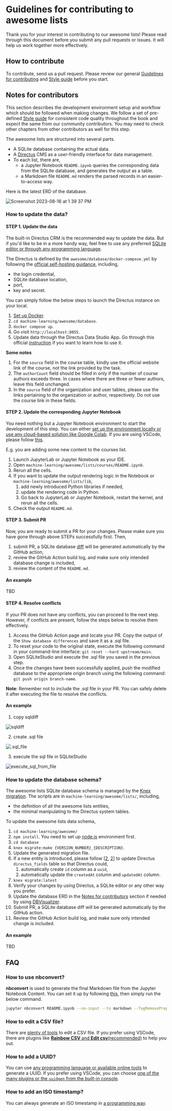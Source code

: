 # Guidelines for contributing to awesome lists

Thank you for your interest in contributing to our awesome lists! Please read through this document before you submit any pull requests or issues. It will help us work together more effectively.

## How to contribute

To contribute, send us a pull request. Please review our general [Guidelines for contributing](../CONTRIBUTING.md) and [Style guide](../STYLE_GUIDE.md) before you start.

## Notes for contributors

This section describes the development environment setup and workflow which should be followed when making changes. We follow a set of pre-defined [Style guide](./STYLE_GUIDE.md) for consistent code quality throughout the book and expect the same from our community contributors. You may need to check other chapters from other contributors as well for this step.

The awesome lists are structured into several parts.

- A SQLite database containing the actual data.
- A [Directus](https://directus.io/) CMS as a user-friendly interface for data management.
- To each list, there are,
  - a Jupyter Notebook `README.ipynb` queries the corresponding data from the SQLite database, and generates the output as a table.
  - a Markdown file `README.md` renders the parsed records in an easier-to-access way.

Here is the latest ERD of the database.

![Screenshot 2023-08-16 at 1 39 37 PM](https://github.com/ocademy-ai/machine-learning/assets/5424267/194ce266-8f0b-49d9-9210-d8c42d731e33)

### How to update the data?

#### STEP 1. Update the data

The built-in Directus CRM is the recommended way to update the data. But if you'd like to be in a more handy way, feel free to use any preferred [SQLite editor or through any programming language](https://shareg.pt/4iQxJ9F).

The Directus is defined by the `awesome/database/docker-compose.yml` by following the [official self-hosting guidance](https://docs.directus.io/self-hosted/quickstart.html), including,

- the login credential,
- SQLite database location,
- port,
- key and secret.

You can simply follow the below steps to launch the Directus instance on your local.

1. [Set up Docker](https://sharegpt.com/c/6C9MF91).
2. `cd machine-learning/awesome/database`.
3. `docker compose up`.
4. Go visit `http://localhost:8055`.
5. Update data through the Directus Data Studio App. Go through this official [instruction](https://docs.directus.io/app/data-model.html) if you want to learn how to use it.

**Some notes**

1. For the `source` field in the course table, kindly use the official website link of the course, not the link provided by the task.
2. The `authorCount` field should be filled in only if the number of course authors exceeds three. In cases where there are three or fewer authors, leave this field unchanged.
3. In the `source` field of the organization and user tables, please use the links pertaining to the organization or author, respectively. Do not use the course link in these fields.

#### STEP 2. Update the corresponding Jupyter Notebook

You need nothing but a Jupyter Notebook environment to start the development of this step. You can either [set up the environment locally or use any cloud-based solution like Google Colab](https://chat.openai.com/share/7debcafb-21b4-44ca-a9cf-bddcca73047d). If you are using VSCode, please follow [this](https://chat.openai.com/share/7debcafb-21b4-44ca-a9cf-bddcca73047d).

E.g. you are adding some new content to the courses list.

1. Launch JupyterLab or Jupyter Notebook as your IDE.
2. Open `machine-learning/awesome/lists/courses/README.ipynb`.
3. Rerun all the cells.
4. If you want to update the output rendering logic in the Notebook or `machine-learning/awesome/lists/lib`,
   1. add newly introduced Python libraries if needed,
   2. update the rendering code in Python.
   3. Go back to JupyterLab or Jupyter Notebook, restart the kernel, and rerun all the cells.
5. Check the output `README.md`.

#### STEP 3. Submit PR

Now, you are ready to submit a PR for your changes. Please make sure you have gone through above STEPs successfully first. Then,

1. submit PR, a SQLite database [diff](https://github.com/ocademy-ai/machine-learning/actions/runs/5971587037/job/16243737705) will be generated automatically by the GitHub action,
2. review the GitHub Action build log, and make sure only intended database change is included,
3. review the content of the `README.md`.

#### An example

TBD

#### STEP 4. Resolve conflicts

If your PR does not have any conflicts, you can proceed to the next step. However, if conflicts are present, follow the steps below to resolve them effectively.

1. Access the GitHub Action page and locate your PR. Copy the output of the `Show database differences` and save it as a .sql file.
2. To reset your code to the original state, execute the following command in your command-line interface: `git reset --hard upstream/main`.
3. Open SQLiteStudio and execute the .sql file you saved in the previous step.
4. Once the changes have been successfully applied, push the modified database to the appropriate origin branch using the following command: `git push origin branch-name`.

**Note**: Remember not to include the .sql file in your PR. You can safely delete it after executing the file to resolve the conflicts.

#### An example

1. copy sqldiff

![sqldiff](https://static-1300131294.cos.accelerate.myqcloud.com/images/awesome/sqldiff.png)

2. create .sql file
   
![.sql_file](https://static-1300131294.cos.accelerate.myqcloud.com/images/awesome/.sql_file.png)

3. execute the sql file in SQLiteStudio

![execute_sql_from_file](https://static-1300131294.cos.accelerate.myqcloud.com/images/awesome/execute_sql_from_file.png)

### How to update the database schema?

The awesome lists SQLite database schema is managed by the [Knex migration](https://knexjs.org/guide/migrations.html). The scripts are in `machine-learning/awesome/lists/`, including,

- the definition of all the awesome lists entities,
- the minimal manipulating to the Directus system tables.

To update the awesome lists data schema,

1. `cd machine-learning/awesome/`
2. `npm install`. You need to set up [node.js](https://shareg.pt/2hKgATL) environment first.
3. `cd database`
4. `knex migrate:make {VERSION_NUMBER}_{DESCRIPTION}`.
5. Update the generated migration file.
6. If a new entity is introduced, please follow [[2](./database/migrations/20230815224628_013_insert_directus_fields_constrain_for_createdAt_and_updatedAt.js), [2](./database/migrations/20230815224628_013_insert_directus_fields_constrain_for_createdAt_and_updatedAt.js)] to update Directus `directus_fields` table so that Directus could,
   1. automatically create `id` column as a `uuid`,
   2. automatically update the `createdAt` column and `updatedAt` column.
7. `knex migrate:latest`
8. Verify your changes by using Directus, a SQLite editor or any other way you prefer.
9. Update the database ERD in the [Notes for contributors](#notes-for-contributors) section if needed by using [DBVisualizer](https://confluence.dbvis.com/display/UG232/Viewing+Entity+Relationships).
10. Submit PR, a SQLite database diff will be generated automatically by the GitHub action.
11. Review the GitHub Action build log, and make sure only intended change is included.

#### An example

TBD

## FAQ

### How to use **nbconvert**?

**nbconvert** is used to generate the final Markdown file from the Jupyter Notebook Content. You can set it up by following [this](https://chat.openai.com/share/d7a0ea4a-886f-4872-9e91-ba315ffe2c02), then simply run the below command.

```bash
jupyter nbconvert README.ipynb --no-input --to markdown --TagRemovePreprocessor.enabled=True --TagRemovePreprocessor.remove_cell_tags remove_cell
```

### How to edit a CSV file?

There are [plenty of tools](https://chat.openai.com/share/50a546e4-255e-4938-81dd-c034473ed240) to edit a CSV file. If you prefer using VSCode, there are plugins like [**Rainbow CSV** and **Edit csv**(recommended)](https://chat.openai.com/share/9d1ea2b7-5799-42cb-9c74-586abc410827) to help you out.

### How to add a UUID?

You can use [any programming language or available online tools](https://chat.openai.com/share/c1d0a5fa-9ee7-4f8d-92da-13fabe2c6726) to generate a UUID. If you prefer using VSCode, you can choose [one of the many plugins or the `uuidgen` from the built-in console](https://chat.openai.com/share/59017637-56ff-4b21-b2f9-29d95d7f9df7).

### How to add an ISO timestamp?

You can always generate an ISO timestamp in [a programming way](https://chat.openai.com/share/17e938b3-a7d4-42f1-ba1f-b3186df65836).
